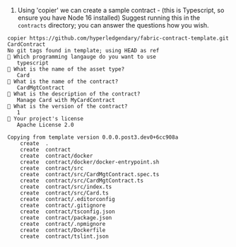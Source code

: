 1. Using 'copier' we can create a sample contract - (this is Typescript, so ensure you have Node 16 installed)
Suggest running this in the `contracts` directory; you can answer the questions how you wish.


```
copier https://github.com/hyperledgendary/fabric-contract-template.git CardContract
No git tags found in template; using HEAD as ref
🎤 Which programming langauge do you want to use
   typescript
🎤 What is the name of the asset type?
   Card
🎤 What is the name of the contract?
   CardMgtContract
🎤 What is the description of the contract?
   Manage Card with MyCardContract
🎤 What is the version of the contract?
   1
🎤 Your project's license
   Apache License 2.0

Copying from template version 0.0.0.post3.dev0+6cc908a
    create  .
    create  contract
    create  contract/docker
    create  contract/docker/docker-entrypoint.sh
    create  contract/src
    create  contract/src/CardMgtContract.spec.ts
    create  contract/src/CardMgtContract.ts
    create  contract/src/index.ts
    create  contract/src/Card.ts
    create  contract/.editorconfig
    create  contract/.gitignore
    create  contract/tsconfig.json
    create  contract/package.json
    create  contract/.npmignore
    create  contract/Dockerfile
    create  contract/tslint.json
```